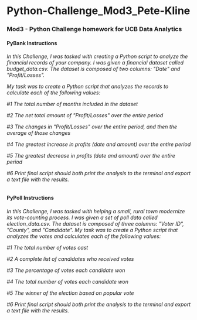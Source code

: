 # Python-Challenge_Mod3_Pete-Kline
<h3>Mod3 - Python Challenge homework for UCB Data Analytics

<h4>PyBank Instructions

<h6>
In this Challenge, I was tasked with creating a Python script to analyze the financial records of your company. I was given a financial dataset called budget_data.csv. The dataset is composed of two columns: "Date" and "Profit/Losses".

My task was to create a Python script that analyzes the records to calculate each of the following values:

#1 The total number of months included in the dataset

#2 The net total amount of "Profit/Losses" over the entire period

#3 The changes in "Profit/Losses" over the entire period, and then the average of those changes

#4 The greatest increase in profits (date and amount) over the entire period

#5 The greatest decrease in profits (date and amount) over the entire period

#6 Print final script should both print the analysis to the terminal and export a text file with the results.


<h4>PyPoll Instructions
    
<h6>
In this Challenge, I was tasked with helping a small, rural town modernize its vote-counting process. I was given a set of poll data called election_data.csv. The dataset is composed of three columns: "Voter ID", "County", and "Candidate". My task was to create a Python script that analyzes the votes and calculates each of the following values:

#1 The total number of votes cast

#2 A complete list of candidates who received votes

#3 The percentage of votes each candidate won

#4 The total number of votes each candidate won

#5 The winner of the election based on popular vote

#6 Print final script should both print the analysis to the terminal and export a text file with the results.
